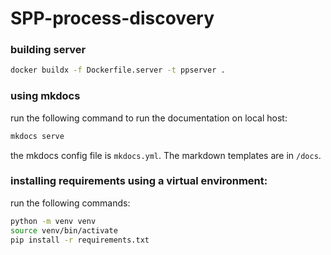# SPP-process-discovery



### building server
```sh
docker buildx -f Dockerfile.server -t ppserver .
```

### using mkdocs
run the following command to run the documentation on local host:
```bash
mkdocs serve
```
the mkdocs config file is `mkdocs.yml`. The markdown templates are in `/docs`. 


### installing requirements using a virtual environment: 
run the following commands: 
```bash
python -m venv venv
source venv/bin/activate
pip install -r requirements.txt
```